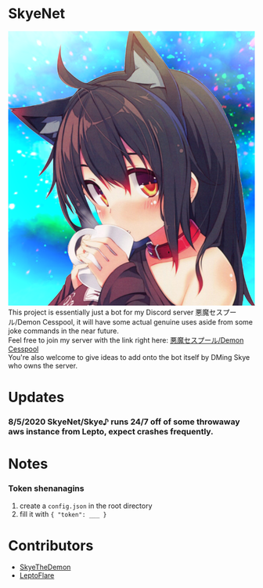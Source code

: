 # SkyeNet
![Image](https://github.com/SkyeTheDemon/SkyeNet/blob/master/SkyeUwU.png)
<br>This project is essentially just a bot for my Discord server 悪魔セスプール/Demon Cesspool, 
it will have some actual genuine uses aside from some joke commands in the near future.
<br>Feel free to join my server with the link right here: [悪魔セスプール/Demon Cesspool](https://discord.gg/u3HX7bY)
<br>You're also welcome to give ideas to add onto the bot itself by DMing Skye who owns the server.

# Updates
### 8/5/2020 SkyeNet/Skye♪ runs 24/7 off of some throwaway aws instance from Lepto, expect crashes frequently.

# Notes
### Token shenanagins
1. create a `config.json` in the root directory
2. fill it with `{ "token": ___ }`

# Contributors
* [SkyeTheDemon](https://github.com/SkyeTheDemon)
* [LeptoFlare](https://github.com/LeptoFlare)

